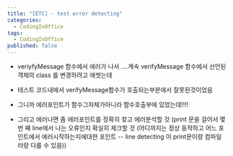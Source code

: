 ```yaml
---
title: "[ETC] - test error detecting"
categories:
  - CodingInOffice
tags:
  - CodingInOffice
published: false
---
```

<!--코딩잘하고싶다-->
- veriyfyMessage 함수에서 에러가 나서 ....계속 verifyMessage 함수에서 선언된 객체의 class 를 변경하려고 애썻는데

- 테스트 코드내에서 verifyMessage함수가 호출되는부분에서 잘못된것이었음

- 그니까 에러포인트가 함수그자체가아니라 함수호출부에 있었는데!!!!

- 그리고 에러나면 좀 에러포인트를 정확히 찾고 에러분석할 것 (print 문을 걸어서 몇 번 째 line에서 나는 오류인지 확실히 체크할 것 (어디까지는 정상 동작하고 어느 포인트에서 에러시작하는지에대한 포인트 -- line detecting 이 print문이랑 컴파일러랑 다를 수 있음))
